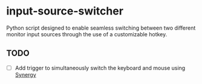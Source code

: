 # input-source-switcher
Python script designed to enable seamless switching between two different monitor input sources through the use of a customizable hotkey.

## TODO
  - [ ] Add trigger to simultaneously switch the keyboard and mouse using [Synergy](https://github.com/amankhoza/synergy-binaries)
